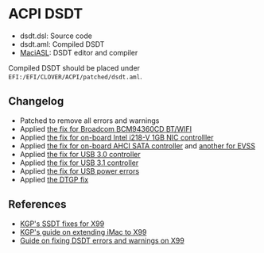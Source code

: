 # ACPI DSDT

* dsdt.dsl: Source code
* dsdt.aml: Compiled DSDT
* [MaciASL](https://bitbucket.org/RehabMan/os-x-maciasl-patchmatic/downloads/): DSDT editor and compiler

Compiled DSDT should be placed under ``EFI:/EFI/CLOVER/ACPI/patched/dsdt.aml``.

## Changelog

* Patched to remove all errors and warnings
* Applied [the fix for Broadcom BCM94360CD BT/WIFI](https://github.com/KGP/X99-System-SSDTs/blob/master/SSDT-X99-ARPT.aml)
* Applied [the fix for on-board Intel i218-V 1GB NIC controlller](https://github.com/KGP/X99-System-SSDTs/blob/master/SSDT-X99-ETH0.aml)
* Applied [the fix for on-board AHCI SATA controller](https://github.com/KGP/X99-System-SSDTs/blob/master/SSDT-X99-SAT1.aml) and [another for EVSS](https://github.com/KGP/X99-System-SSDTs/blob/master/SSDT-X99-EVSS.aml)
* Applied [the fix for USB 3.0 controller](https://github.com/KGP/X99-System-SSDTs/blob/master/SSDT-X99-XHCI.aml)
* Applied [the fix for USB 3.1 controller](https://github.com/KGP/X99-System-SSDTs/blob/master/SSDT-X99-XHC2.aml)
* Applied [the fix for USB power errors](https://github.com/KGP/X99-System-SSDTs/blob/master/SSDT-X99-USBX.aml)
* Applied [the DTGP fix](https://github.com/KGP/X99-System-SSDTs/blob/master/SSDT-DTPG.aml)

## References

* [KGP's SSDT fixes for X99](https://github.com/KGP/X99-System-SSDTs)
* [KGP's guide on extending iMac to X99](https://www.tonymacx86.com/threads/how-to-extend-the-imac-pro-to-x99-successful-build-extended-guide.227001/)
* [Guide on fixing DSDT errors and warnings on X99](https://www.insanelymac.com/forum/topic/313296-guide-mac-osx-1012-and-1013-with-x99-broadwell-e-family-and-haswell-e-family/?page=41)

